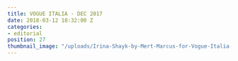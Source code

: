 ```yaml
---
title: VOGUE ITALIA - DEC 2017
date: 2018-03-12 18:32:00 Z
categories:
- editorial
position: 27
thumbnail_image: "/uploads/Irina-Shayk-by-Mert-Marcus-for-Vogue-Italia-December-2017-Cover-760x942.jpg"
---
```


